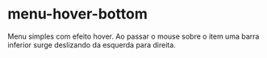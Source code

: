 # menu-hover-bottom
Menu simples com efeito hover. Ao passar o mouse sobre o item uma barra inferior surge deslizando da esquerda para direita. 
